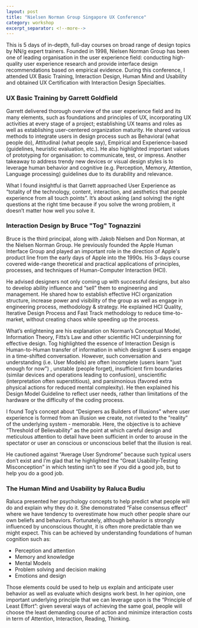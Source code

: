 ```yaml
---
layout: post
title: "Nielsen Norman Group Singapore UX Conference"
category: workshop
excerpt_separator: <!--more-->
---
```


This is 5 days of in-depth, full-day courses on broad range of design topics by NN/g expert trainers. Founded in 1998, Nielsen Norman Group has been one of leading organisation in the user experience field: conducting high-quality user experience research and provide interface design recommendations based on empirical evidence. During this conference, I attended UX Basic Training, Interaction Design, Human Mind and Usability and obtained UX Certification with Interaction Design Specialties. 

<!--more-->

### UX Basic Training by Garrett Goldfield 

Garrett delivered thorough overview of the user experience field and its many elements, such as foundations and principles of UX, incorporating UX activities at every stage of a project; establishing UX teams and roles as well as establishing user-centered organization maturity. He shared various methods to integrate users in design process such as Behavioral (what people do), Attitudinal (what people say), Empirical and Experience-based (guidelines, heuristic evaluation, etc.). He also highlighted important values of prototyping for organisation: to communicate, test, or impress. Another takeaway to address trendy new devices or visual design styles is to leverage human behavior and cognitive (e.g. Perception, Memory, Attention, Language processing) guidelines due to its durability and relevance.

What I found insightful is that Garrett approached User Experience as “totality of the technology, content, interaction, and aesthetics that people experience from all touch points”. It’s about asking (and solving) the right questions at the right time because if you solve the wrong problem, it doesn’t matter how well you solve it. 

### Interaction Design by Bruce "Tog" Tognazzini

Bruce is the third principal, along with Jakob Nielsen and Don Norman, at the Nielsen Norman Group. He previously founded the Apple Human Interface Group and played an important role in the direction of Apple's product line from the early days of Apple into the 1990s. His 3-days course covered wide-range theoretical and practical applications of principles, processes, and techniques of Human-Computer Interaction (HCI). 

He advised designers not only coming up with successful designs, but also to develop ability influence and “sell” them to engineering and management. He shared how to establish effective HCI organization structure, increase power and visibility of the group as well as engage in engineering process, methodology & strategy. He explained HCI Quality, Iterative Design Process and Fast Track methodology to reduce time-to-market, without creating chaos while speeding up the process. 

What’s enlightening are his explanation on Norman’s Conceptual Model, Information Theory, Fitts’s Law and other scientific HCI underpinning for effective design. Tog highlighted the essence of Interaction Design is Human-to-Human transfer of information in which designer & users engage in a time-shifted conversation. However, such conversation and understanding (i.e. User Models) are often incomplete (users learn "just enough for now") , unstable (people forget), insufficient firm boundaries (similar devices and operations leading to confusion), unscientific (interpretation often superstitious), and parsimonious (favored extra physical actions for reduced mental complexity). He then explained his Design Model Guideline to reflect user needs, rather than limitations of the hardware or the difficulty of the coding process.

I found Tog’s concept about “Designers as Builders of Illusions” where user experience is formed from an illusion we create, not riveted to the “reality” of the underlying system - memorable. Here, the objective is to achieve “Threshold of Believability” as the point at which careful design and  meticulous attention to detail have been sufficient in order to arouse in the spectator or user an conscious or unconscious belief that the illusion is real. 

He cautioned against “Average User Syndrome” because such typical users don’t exist and I’m glad that he highlighted the “Great Usability-Testing Misconception” in which testing isn’t to see if you did a good job, but to help you do a good job. 

### The Human Mind and Usability by Raluca Budiu

Raluca presented her psychology concepts to help predict what people will do and explain why they do it. She demonstrated “False consensus effect” where we have tendency to overestimate how much other people share our own beliefs and behaviors. Fortunately, although behavior is strongly influenced by unconscious thought, it is often more predictable than we might expect. This can be achieved by understanding foundations of human cognition such as: 

- Perception and attention
- Memory and knowledge
- Mental Models
- Problem solving and decision making
- Emotions and design

Those elements could be used to help us explain and anticipate user behavior as well as evaluate which designs work best. In her opinion, one important underlying principle that we can leverage upon is the “Principle of Least Effort”: given several ways of achieving the same goal, people will choose the least demanding course of action and minimize interaction costs in term of Attention, Interaction, Reading, Thinking.
